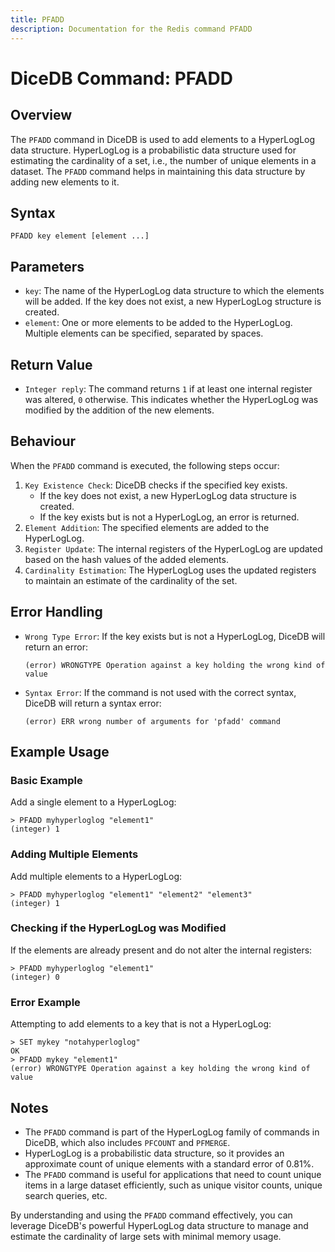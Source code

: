 ```yaml
---
title: PFADD
description: Documentation for the Redis command PFADD
---
```


# DiceDB Command: PFADD

## Overview

The `PFADD` command in DiceDB is used to add elements to a HyperLogLog data structure. HyperLogLog is a probabilistic data structure used for estimating the cardinality of a set, i.e., the number of unique elements in a dataset. The `PFADD` command helps in maintaining this data structure by adding new elements to it.

## Syntax

```
PFADD key element [element ...]
```

## Parameters

- `key`: The name of the HyperLogLog data structure to which the elements will be added. If the key does not exist, a new HyperLogLog structure is created.
- `element`: One or more elements to be added to the HyperLogLog. Multiple elements can be specified, separated by spaces.

## Return Value

- `Integer reply`: The command returns `1` if at least one internal register was altered, `0` otherwise. This indicates whether the HyperLogLog was modified by the addition of the new elements.

## Behaviour

When the `PFADD` command is executed, the following steps occur:

1. `Key Existence Check`: DiceDB checks if the specified key exists.
   - If the key does not exist, a new HyperLogLog data structure is created.
   - If the key exists but is not a HyperLogLog, an error is returned.
1. `Element Addition`: The specified elements are added to the HyperLogLog.
1. `Register Update`: The internal registers of the HyperLogLog are updated based on the hash values of the added elements.
1. `Cardinality Estimation`: The HyperLogLog uses the updated registers to maintain an estimate of the cardinality of the set.

## Error Handling

- `Wrong Type Error`: If the key exists but is not a HyperLogLog, DiceDB will return an error:
  ```
  (error) WRONGTYPE Operation against a key holding the wrong kind of value
  ```
- `Syntax Error`: If the command is not used with the correct syntax, DiceDB will return a syntax error:
  ```
  (error) ERR wrong number of arguments for 'pfadd' command
  ```

## Example Usage

### Basic Example

Add a single element to a HyperLogLog:

```shell
> PFADD myhyperloglog "element1"
(integer) 1
```

### Adding Multiple Elements

Add multiple elements to a HyperLogLog:

```shell
> PFADD myhyperloglog "element1" "element2" "element3"
(integer) 1
```

### Checking if the HyperLogLog was Modified

If the elements are already present and do not alter the internal registers:

```shell
> PFADD myhyperloglog "element1"
(integer) 0
```

### Error Example

Attempting to add elements to a key that is not a HyperLogLog:

```shell
> SET mykey "notahyperloglog"
OK
> PFADD mykey "element1"
(error) WRONGTYPE Operation against a key holding the wrong kind of value
```

## Notes

- The `PFADD` command is part of the HyperLogLog family of commands in DiceDB, which also includes `PFCOUNT` and `PFMERGE`.
- HyperLogLog is a probabilistic data structure, so it provides an approximate count of unique elements with a standard error of 0.81%.
- The `PFADD` command is useful for applications that need to count unique items in a large dataset efficiently, such as unique visitor counts, unique search queries, etc.

By understanding and using the `PFADD` command effectively, you can leverage DiceDB's powerful HyperLogLog data structure to manage and estimate the cardinality of large sets with minimal memory usage.

